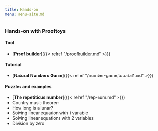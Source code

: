 ```yaml
---
title: Hands-on
menu: menu-site.md
---
```


### Hands-on with Prooftoys

#### Tool

- [**Proof builder**]({{< relref "/proofbuilder.md" >}})

#### Tutorial

- [**Natural Numbers Game**]({{< relref
  "/number-game/tutorial1.md" >}})

#### Puzzles and examples

- [**The repetitious number**]({{< relref "/rep-num.md" >}})
- Country music theorem
- How long is a lunar?
- Solving linear equation with 1 variable
- Solving linear equations with 2 variables
- Division by zero
